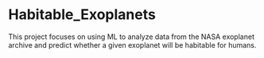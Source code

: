# Habitable_Exoplanets
This project focuses on using ML to analyze data from the NASA exoplanet archive and predict whether a given exoplanet will be habitable for humans.
